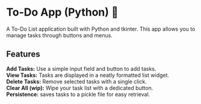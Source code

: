 # To-Do App (Python) 📝
A To-Do List application built with Python and tkinter.
This app allows you to manage tasks through buttons and menus.

## Features
**Add Tasks:** Use a simple input field and button to add tasks.</br>
**View Tasks:** Tasks are displayed in a neatly formatted list widget.</br>
**Delete Tasks:**  Remove selected tasks with a single click.</br>
**Clear All (wip):** Wipe your task list with a dedicated button.</br>
**Persistence:** saves tasks to a pickle file for easy retrieval.</br>
